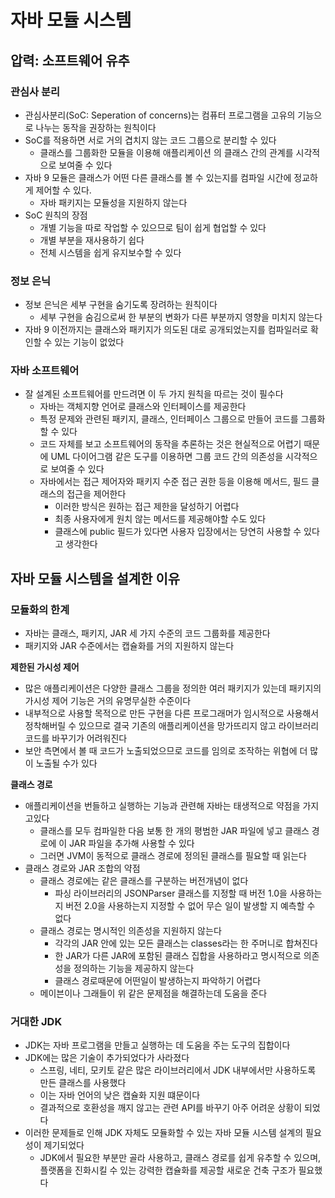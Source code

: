 # 자바 모듈 시스템

## 압력: 소프트웨어 유추
### 관심사 분리
- 관심사분리(SoC: Seperation of concerns)는 컴퓨터 프로그램을 고유의 기능으로 나누는 동작을 권장하는 원칙이다
- SoC를 적용하면 서로 거의 겹치지 않는 코드 그룹으로 분리할 수 있다
  - 클래스를 그룹화한 모듈을 이용해 애플리케이션 의 클래스 간의 관계를 시각적으로 보여줄 수 있다
- 자바 9 모듈은 클래스가 어떤 다른 클래스를 볼 수 있는지를 컴파일 시간에 정교하게 제어할 수 있다.
  - 자바 패키지는 모듈성을 지원하지 않는다
- SoC 원칙의 장점
  - 개별 기능을 따로 작업할 수 있으므로 팀이 쉽게 협업할 수 있다
  - 개별 부분을 재사용하기 쉽다
  - 전체 시스템을 쉽게 유지보수할 수 있다

### 정보 은닉
- 정보 은닉은 세부 구현을 숨기도록 장려하는 원칙이다
  - 세부 구현을 숨김으로써 한 부분의 변화가 다른 부분까지 영향을 미치지 않는다
- 자바 9 이전까지는 클래스와 패키지가 의도된 대로 공개되었는지를 컴파일러로 확인할 수 있는 기능이 없었다

### 자바 소프트웨어
- 잘 설계된 소프트웨어를 만드려면 이 두 가지 원칙을 따르는 것이 필수다
  - 자바는 객체지향 언어로 클래스와 인터페이스를 제공한다
  - 특정 문제와 관련된 패키지, 클래스, 인터페이스 그룹으로 만들어 코드를 그룹화할 수 있다
  - 코드 자체를 보고 소프트웨어의 동작을 추론하는 것은 현실적으로 어렵기 때문에 UML 다이어그램 같은 도구를 이용하면 그룹 코드 간의 의존성을 시각적으로 보여줄 수 있다
  - 자바에서는 접근 제어자와 패키지 수준 접근 권한 등을 이용해 메서드, 필드 클래스의 접근을 제어한다
    - 이러한 방식은 원하는 접근 제한을 달성하기 어렵다
    - 최종 사용자에게 원치 않는 메서드를 제공해야할 수도 있다
    - 클래스에 public 필드가 있다면 사용자 입장에서는 당연히 사용할 수 있다고 생각한다

## 자바 모듈 시스템을 설계한 이유
### 모듈화의 한계
- 자바는 클래스, 패키지, JAR 세 가지 수준의 코드 그룹화를 제공한다
- 패키지와 JAR 수준에서는 캡슐화를 거의 지원하지 않는다

**제한된 가시성 제어**
- 많은 애플리케이션은 다양한 클래스 그룹을 정의한 여러 패키지가 있는데 패키지의 가시성 제어 기능은 거의 유명무실한 수준이다
- 내부적으로 사용할 목적으로 만든 구현을 다른 프로그래머가 임시적으로 사용해서 정착해버릴 수 있으므로 결국 기존의 애플리케이션을 망가뜨리지 않고 라이브러리 코드를 바꾸기가 어려워진다
- 보안 측면에서 볼 때 코드가 노출되었으므로 코드를 임의로 조작하는 위협에 더 많이 노출될 수가 있다

**클래스 경로**
- 애플리케이션을 번들하고 실행하는 기능과 관련해 자바는 태생적으로 약점을 가지고있다
  - 클래스를 모두 컴파일한 다음 보통 한 개의 평범한 JAR 파일에 넣고 클래스 경로에 이 JAR 파일을 추가해 사용할 수 있다
  - 그러면 JVM이 동적으로 클래스 경로에 정의된 클래스를 필요할 때 읽는다
- 클래스 경로와 JAR 조합의 약점
  - 클래스 경로에는 같은 클래스를 구분하는 버전개념이 없다
    - 파싱 라이브러리의 JSONParser 클래스를 지정할 때 버전 1.0을 사용하는지 버전 2.0을 사용하는지 지정할 수 없어 무슨 일이 발생할 지 예측할 수 없다
  - 클래스 경로는 명시적인 의존성을 지원하지 않는다
    - 각각의 JAR 안에 있는 모든 클래스는 classes라는 한 주머니로 합쳐진다
    - 한 JAR가 다른 JAR에 포함된 클래스 집합을 사용하라고 명시적으로 의존성을 정의하는 기능을 제공하지 않는다
    - 클래스 경로때문에 어떤일이 발생하는지 파악하기 어렵다
  - 메이븐이나 그래들이 위 같은 문제점을 해결하는데 도움을 준다

### 거대한 JDK
- JDK는 자바 프로그램을 만들고 실행하는 데 도움을 주는 도구의 집합이다
- JDK에는 많은 기술이 추가되었다가 사라졌다
  - 스프링, 네티, 모키토 같은 많은 라이브러리에서 JDK 내부에서만 사용하도록 만든 클래스를 사용했다
  - 이는 자바 언어의 낮은 캡슐화 지원 떄문이다
  - 결과적으로 호환성을 깨지 않고는 관련 API를 바꾸기 아주 어려운 상황이 되었다
- 이러한 문제들로 인해 JDK 자체도 모듈화할 수 있는 자바 모듈 시스템 설계의 필요성이 제기되었다
  - JDK에서 필요한 부분만 골라 사용하고, 클래스 경로를 쉽게 유추할 수 있으며, 플랫폼을 진화시킬 수 있는 강력한 캡슐화를 제공할 새로운 건축 구조가 필요했다